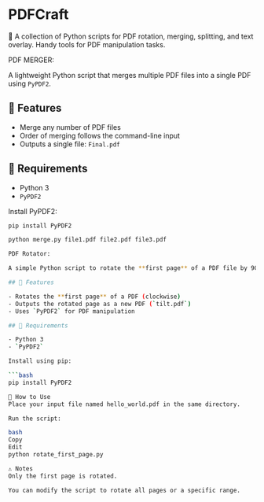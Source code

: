 # PDFCraft
📄 A collection of Python scripts for PDF rotation, merging, splitting, and text overlay. Handy tools for PDF manipulation tasks.

PDF MERGER:


A lightweight Python script that merges multiple PDF files into a single PDF using `PyPDF2`.

## 🚀 Features

- Merge any number of PDF files
- Order of merging follows the command-line input
- Outputs a single file: `Final.pdf`

## 🧰 Requirements

- Python 3
- `PyPDF2`

Install PyPDF2:

```bash
pip install PyPDF2

python merge.py file1.pdf file2.pdf file3.pdf

PDF Rotator:

A simple Python script to rotate the **first page** of a PDF file by 90 degrees and save the result to a new file.

## 📌 Features

- Rotates the **first page** of a PDF (clockwise)
- Outputs the rotated page as a new PDF (`tilt.pdf`)
- Uses `PyPDF2` for PDF manipulation

## 🔧 Requirements

- Python 3
- `PyPDF2`

Install using pip:

```bash
pip install PyPDF2

🚀 How to Use
Place your input file named hello_world.pdf in the same directory.

Run the script:

bash
Copy
Edit
python rotate_first_page.py

⚠️ Notes
Only the first page is rotated.

You can modify the script to rotate all pages or a specific range.

